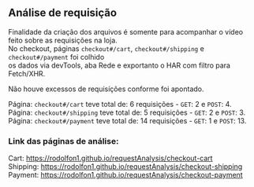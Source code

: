 ## Análise de requisição

Finalidade da criação dos arquivos é somente para acompanhar o vídeo feito sobre as requisições na loja. <br />
No checkout, páginas `checkout#/cart`, `checkout#/shipping` e `checkout#/payment` foi colhido <br />
os dados via devTools, aba Rede e exportanto o HAR com filtro para Fetch/XHR. 

Não houve excessos de requisíções conforme foi apontado.

Página: `checkout#/cart` teve total de: 6 requisições - `GET`: 2 e `POST`: 4. <br />
Página: `checkout#/shipping` teve total de: 5 requisições - `GET`: 2 e `POST`: 3. <br />
Página: `checkout#/payment` teve total de: 14 requisições - `GET`: 1 e `POST`: 13. <br />

### Link das páginas de análise:
Cart: https://rodolfon1.github.io/requestAnalysis/checkout-cart <br />
Shipping: https://rodolfon1.github.io/requestAnalysis/checkout-shipping <br />
Payment: https://rodolfon1.github.io/requestAnalysis/checkout-payment <br />